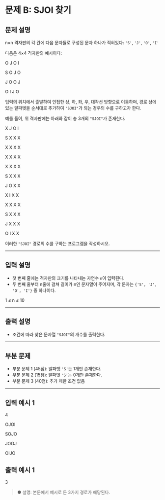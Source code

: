 # 문제 B: SJOI 찾기

## 문제 설명

n×n 격자판의 각 칸에 다음 문자들로 구성된 문자 하나가 적혀있다: `'S'`, `'J'`, `'O'`, `'I'`

다음은 4×4 격자판의 예시이다:

<p>O J O I</p>
<p>S O J O</p>
<p>J O O J</p>
<p>O I J O</p>


입력의 위치에서 출발하여 인접한 상, 하, 좌, 우, 대각선 방향으로 이동하며, 경로 상에 있는 알파벳을 순서대로 추가하여 `"SJOI"`가 되는 경우의 수를 구하고자 한다.

예를 들어, 위 격자판에는 아래와 같이 총 3개의 `"SJOI"`가 존재한다.

<p>X J O I</p>
<p>S X X X</p>
<p>X X X X</p>
<p>X X X X</p>

<p>X X X X</p>
<p>S X X X</p>
<p>J O X X </p>
<p>X I X X </p>

<p>X X X X</p>
<p>S X X X</p>
<p>J X X X </p>
<p>O I X X </p>

이러한 `"SJOI"` 경로의 수를 구하는 프로그램을 작성하시오.

---

## 입력 설명

- 첫 번째 줄에는 격자판의 크기를 나타내는 자연수 `n`이 입력된다.  
- 두 번째 줄부터 n줄에 걸쳐 길이가 n인 문자열이 주어지며, 각 문자는 `{'S', 'J', 'O', 'I'}` 중 하나이다.

1 ≤ n ≤ 10

---

## 출력 설명

- 조건에 따라 찾은 문자열 `"SJOI"`의 개수를 출력한다.

---

## 부분 문제

- 부분 문제 1 (45점): 알파벳 `'S'`는 1개만 존재한다.  
- 부분 문제 2 (15점): 알파벳 `'S'`는 0개만 존재한다.  
- 부분 문제 3 (40점): 추가 제한 조건 없음

---

## 입력 예시 1
<p>4</p>
<p>OJOI</p>
<p>SOJO</p>
<p>JOOJ</p>
<p>OIJO</p>


## 출력 예시 1
3

> ● 설명: 본문에서 예시로 든 3가지 경로가 해당된다.